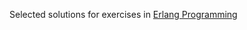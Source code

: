 Selected solutions for exercises in [Erlang Programming](http://shop.oreilly.com/product/9780596518189.do)
